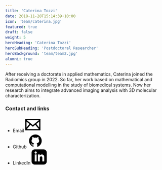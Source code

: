 ```yaml
---
title: 'Caterina Tozzi'
date: 2018-11-28T15:14:39+10:00
icon: 'team/caterina.jpg'
featured: true
draft: false
weight: 5
heroHeading: 'Caterina Tozzi'
heroSubHeading: 'Postdoctoral Researcher'
heroBackground: 'team/team2.jpg'
alumni: true
---
```


After receiving a doctorate in applied mathematics, Caterina joined the Radiomics group in 2022. So far, her work based on mathematical and computational modelling in the study of biomedical systems. Now her research aims to integrate advanced imaging analysis with 3D molecular characterization.


### Contact and links

- Email [![profile](/social/mail.svg)](mailto:caterinatozzi@vhio.net)
- Github [![profile](/social/github.svg)](https://github.com/CaterinaTozzi) 
- LinkedIn [![profile](/social/linkedin.svg)](https://es.linkedin.com/in/caterina-tozzi)
